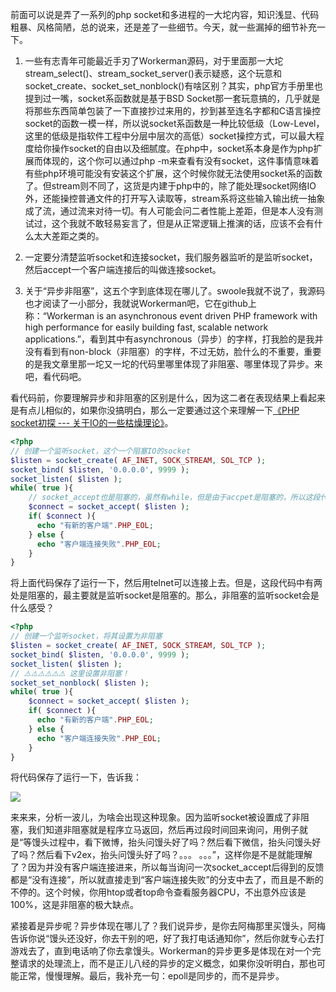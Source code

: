 前面可以说是弄了一系列的php socket和多进程的一大坨内容，知识浅显、代码粗暴、风格简陋，总的说来，还是差了一些细节。今天，就一些漏掉的细节补充一下。

1. 一些有志青年可能最近手刃了Workerman源码，对于里面那一大坨stream_select()、stream_socket_server()表示疑惑，这个玩意和socket_create、socket_set_nonblock()有啥区别？其实，php官方手册里也提到过一嘴，socket系函数就是基于BSD Socket那一套玩意搞的，几乎就是将那些东西简单包装了一下直接抄过来用的，抄到甚至连名字都和C语言操控socket的函数一模一样，所以说socket系函数是一种比较低级（Low-Level，这里的低级是指软件工程中分层中层次的高低）socket操控方式，可以最大程度给你操作socket的自由以及细腻度。在php中，socket系本身是作为php扩展而体现的，这个你可以通过php -m来查看有没有socket，这件事情意味着有些php环境可能没有安装这个扩展，这个时候你就无法使用socket系的函数了。但stream则不同了，这货是内建于php中的，除了能处理socket网络IO外，还能操控普通文件的打开写入读取等，stream系将这些输入输出统一抽象成了流，通过流来对待一切。有人可能会问二者性能上差距，但是本人没有测试过，这个我就不敢轻易妄言了，但是从正常逻辑上推演的话，应该不会有什么太大差距之类的。

2. 一定要分清楚监听socket和连接socket，我们服务器监听的是监听socket，然后accept一个客户端连接后的叫做连接socket。

3. 关于“异步非阻塞”，这五个字到底体现在哪儿了。swoole我就不说了，我源码也才阅读了一小部分，我就说Workerman吧，它在github上称：“Workerman is an asynchronous event driven PHP framework with high performance for easily building fast, scalable network applications.”，看到其中有asynchronous（异步）的字样，打我脸的是我并没有看到有non-block（非阻塞）的字样，不过无妨，脸什么的不重要，重要的是我文章里那一坨又一坨的代码里哪里体现了非阻塞、哪里体现了异步。来吧，看代码吧。

 看代码前，你要理解异步和非阻塞的区别是什么，因为这二者在表现结果上看起来是有点儿相似的，如果你没搞明白，那么一定要通过这个来理解一下[《PHP socket初探 --- 关于IO的一些枯燥理论》](https://blog.ti-node.com/blog/6389362802519179264 "《PHP socket初探 --- 关于IO的一些枯燥理论》")。

 ```php
<?php
// 创建一个监听socket，这个一个阻塞IO的socket
$listen = socket_create( AF_INET, SOCK_STREAM, SOL_TCP );
socket_bind( $listen, '0.0.0.0', 9999 );
socket_listen( $listen );
while( true ){
     // socket_accept也是阻塞的，虽然有while，但是由于accpet是阻塞的，所以这段代码不会进入无限死循环中
     $connect = socket_accept( $listen );
     if( $connect ){
       echo "有新的客户端".PHP_EOL;
     } else {
	   echo "客户端连接失败".PHP_EOL;
	 }
}
 ```
将上面代码保存了运行一下，然后用telnet可以连接上去。但是，这段代码中有两处是阻塞的，最主要就是监听socket是阻塞的。那么，非阻塞的监听socket会是什么感受？

 ```php
<?php
// 创建一个监听socket，将其设置为非阻塞
$listen = socket_create( AF_INET, SOCK_STREAM, SOL_TCP );
socket_bind( $listen, '0.0.0.0', 9999 );
socket_listen( $listen );
// ⚠️⚠️⚠️⚠️⚠️⚠️ 这里设置非阻塞！
socket_set_nonblock( $listen );
while( true ){
     $connect = socket_accept( $listen );
     if( $connect ){
       echo "有新的客户端".PHP_EOL;
     } else {
	   echo "客户端连接失败".PHP_EOL;
	 }
}
```
将代码保存了运行一下，告诉我：

 ![](http://static.ti-node.com/6343008084142587905.gif)
 
 来来来，分析一波儿，为啥会出现这种现象。因为监听socket被设置成了非阻塞，我们知道非阻塞就是程序立马返回，然后再过段时间回来询问，用例子就是“等馒头过程中，看下微博，抬头问馒头好了吗？然后看下微信，抬头问馒头好了吗？然后看下v2ex，抬头问馒头好了吗？。。。 。。。”，这样你是不是就能理解了？因为并没有客户端连接进来，所以每当询问一次socket_accept后得到的反馈都是“没有连接”，所以就直接走到“客户端连接失败”的分支中去了，而且是不断的不停的。这个时候，你用htop或者top命令查看服务器CPU，不出意外应该是100%，这是非阻塞的极大缺点。
 
 紧接着是异步呢？异步体现在哪儿了？我们说异步，是你去阿梅那里买馒头，阿梅告诉你说“馒头还没好，你去干别的吧，好了我打电话通知你”，然后你就专心去打游戏去了，直到电话响了你去拿馒头。Workerman的异步更多是体现在对一个完整请求的处理流上，而不是正儿八经的异步的定义概念，如果你没听明白，那也可能正常，慢慢理解。最后，我补充一句：epoll是同步的，而不是异步。
